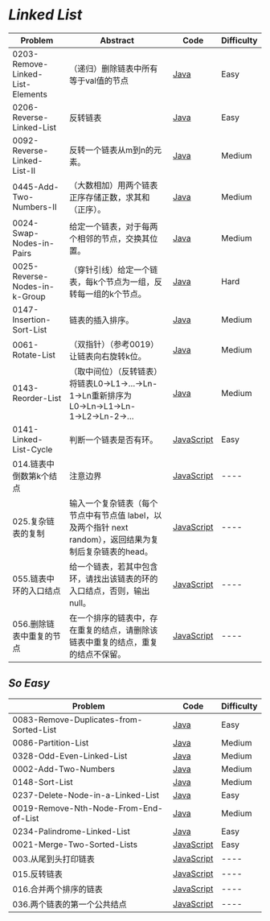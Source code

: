 # *Linked List*

|Problem|Abstract|Code|Difficulty|
| --- | --- | --- | --- |
|0203-Remove-Linked-List-Elements|（递归）删除链表中所有等于val值的节点|[Java](../LeetCode/Java/0203-Remove-Linked-List-Elements/src)|Easy|
|0206-Reverse-Linked-List|反转链表|[Java](../LeetCode/Java/0206-Reverse-Linked-List/src)|Easy|
|0092-Reverse-Linked-List-II|反转一个链表从m到n的元素。|[Java](../LeetCode/Java/0092-Reverse-Linked-List-II/src)|Medium|
|0445-Add-Two-Numbers-II|（大数相加）用两个链表正序存储正数，求其和（正序）。|[Java](../LeetCode/Java/0002-Add-Two-Numbers/src)|Medium|
|0024-Swap-Nodes-in-Pairs|给定一个链表，对于每两个相邻的节点，交换其位置。|[Java](../LeetCode/Java/0024-Swap-Nodes-in-Pairs/src)|Medium|
|0025-Reverse-Nodes-in-k-Group|（穿针引线）给定一个链表，每k个节点为一组，反转每一组的k个节点。|[Java](../LeetCode/Java/0025-Reverse-Nodes-in-k-Group/src)|Hard|
|0147-Insertion-Sort-List|链表的插入排序。|[Java](../LeetCode/Java/0147-Insertion-Sort-List/src)|Medium|
|0061-Rotate-List|（双指针）（参考0019）让链表向右旋转k位。|[Java](../LeetCode/Java/0061-Rotate-List/src)|Medium|
|0143-Reorder-List|（取中间位）（反转链表）将链表L0→L1→…→Ln-1→Ln重新排序为L0→Ln→L1→Ln-1→L2→Ln-2→…|[Java](../LeetCode/Java/0143-Reorder-List/src)|Medium|
|0141-Linked-List-Cycle|判断一个链表是否有环。|[JavaScript](../LeetCode/JavaScript/src/0141-Linked-List-Cycle.js)|Easy|
|014.链表中倒数第k个结点|注意边界|[JavaScript](../剑指Offer/JavaScript/src/014.链表中倒数第k个结点.js)|----|
|025.复杂链表的复制|输入一个复杂链表（每个节点中有节点值 label，以及两个指针 next random），返回结果为复制后复杂链表的head。|[JavaScript](../剑指Offer/JavaScript/src/025.复杂链表的复制.js)|----|
|055.链表中环的入口结点|给一个链表，若其中包含环，请找出该链表的环的入口结点，否则，输出null。|[JavaScript](../剑指Offer/JavaScript/src/055.链表中环的入口结点.js)|----|
|056.删除链表中重复的节点|在一个排序的链表中，存在重复的结点，请删除该链表中重复的结点，重复的结点不保留。|[JavaScript](../剑指Offer/JavaScript/src/056.删除链表中重复的节点.js)|----|

## *So Easy*
|Problem|Code|Difficulty|
| --- | --- | --- |
|0083-Remove-Duplicates-from-Sorted-List|[Java](../LeetCode/Java/0083-Remove-Duplicates-from-Sorted-List/src)|Easy|
|0086-Partition-List|[Java](../LeetCode/Java/0086-Partition-List/src)|Medium|
|0328-Odd-Even-Linked-List|[Java](../LeetCode/Java/0328-Odd-Even-Linked-List/src)|Medium|
|0002-Add-Two-Numbers|[Java](../LeetCode/Java/0002-Add-Two-Numbers/src)|Medium|
|0148-Sort-List|[Java](../LeetCode/Java/0148-Sort-List/src)|Medium|
|0237-Delete-Node-in-a-Linked-List|[Java](../LeetCode/Java/0237-Delete-Node-in-a-Linked-List/src)|Easy|
|0019-Remove-Nth-Node-From-End-of-List|[Java](../LeetCode/Java/0019-Remove-Nth-Node-From-End-of-List/src)|Medium|
|0234-Palindrome-Linked-List|[Java](../LeetCode/Java/0234-Palindrome-Linked-List/src)|Easy|
|0021-Merge-Two-Sorted-Lists|[JavaScript](../LeetCode/JavaScript/src/0021-Merge-Two-Sorted-Lists.js)|Easy|
|003.从尾到头打印链表|[JavaScript](../剑指Offer/JavaScript/src/003.从尾到头打印链表.js)|----|
|015.反转链表|[JavaScript](../剑指Offer/JavaScript/src/015.反转链表.js)|----|
|016.合并两个排序的链表|[JavaScript](../剑指Offer/JavaScript/src/016.合并两个排序的链表.js)|----|
|036.两个链表的第一个公共结点|[JavaScript](../剑指Offer/JavaScript/src/036.两个链表的第一个公共结点.js)|----|
